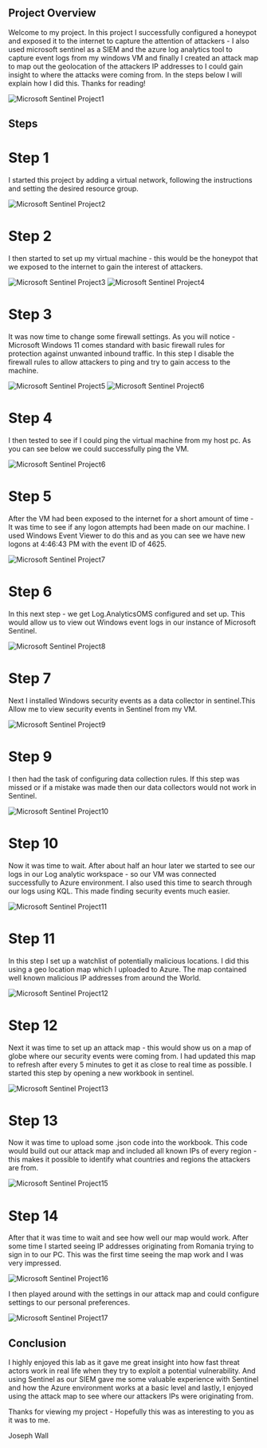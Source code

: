 ## Project Overview 
Welcome to my project. In this project I successfully configured a honeypot and exposed it to the internet to capture the attention of attackers - I also used microsoft
sentinel as a SIEM and the azure log analytics tool to capture event logs from my windows VM and finally I created an attack map to map out the geolocation of the attackers IP 
addresses to I could gain insight to where the attacks were coming from. In the steps below I will explain how I did this. Thanks for reading! 

![Microsoft Sentinel Project1](https://github.com/JWALL000/Microsoft-Sentinel-Project-/blob/main/Sentinel%20Project%20for%20GitHub/Step%201%20-%20Welcome%20to%20my%20project%20-%20setting%20up%20sentinel.PNG)

## Steps 

# Step 1
I started this project by adding a virtual network, following the instructions and setting the desired resource group. 

![Microsoft Sentinel Project2](https://github.com/JWALL000/Microsoft-Sentinel-Project-/blob/main/Sentinel%20Project%20for%20GitHub/Step%202%20-%20Creating%20a%20Virtual%20Network.PNG)


# Step 2 
I then started to set up my virtual machine - this would be the honeypot that we exposed to the internet to gain the interest of attackers. 

![Microsoft Sentinel Project3](https://github.com/JWALL000/Microsoft-Sentinel-Project-/blob/main/Sentinel%20Project%20for%20GitHub/Step%203%20-%20Setting%20up%20a%20VM.PNG)
![Microsoft Sentinel Project4](https://github.com/JWALL000/Microsoft-Sentinel-Project-/blob/main/Sentinel%20Project%20for%20GitHub/Step%204%20-%20VM%20up%20and%20running.PNG)


# Step 3 
It was now time to change some firewall settings. As you will notice - Microsoft Windows 11 comes standard with basic firewall rules for protection against unwanted inbound traffic. 
In this step I disable the firewall rules to allow attackers to ping and try to gain access to the machine. 

![Microsoft Sentinel Project5](https://github.com/JWALL000/Microsoft-Sentinel-Project-/blob/main/Sentinel%20Project%20for%20GitHub/Step5%20-%20Connecting%20via%20remote%20desktop.PNG)
![Microsoft Sentinel Project6](https://github.com/JWALL000/Microsoft-Sentinel-Project-/blob/main/Sentinel%20Project%20for%20GitHub/Step%206%20-%20Turning%20off%20firewall%20rules.PNG)

# Step 4 
I then tested to see if I could ping the virtual machine from my host pc. As you can see below we could successfully ping the VM. 

![Microsoft Sentinel Project6](https://github.com/JWALL000/Microsoft-Sentinel-Project-/blob/main/Sentinel%20Project%20for%20GitHub/Step%207%20-%20Pinging%20VM.PNG)


# Step 5 
After the VM had been exposed to the internet for a short amount of time - It was time to see if any logon attempts had been made on our machine. I used Windows Event Viewer 
to do this and as you can see we have new logons at 4:46:43 PM with the event ID of 4625.

![Microsoft Sentinel Project7](https://github.com/JWALL000/Microsoft-Sentinel-Project-/blob/main/Sentinel%20Project%20for%20GitHub/Step%208%20-%20Windows%20Event%20logs.PNG)

# Step 6 
In this next step - we get Log.AnalyticsOMS configured and set up. This would allow us to view out Windows event logs in our instance of Microsoft Sentinel. 

![Microsoft Sentinel Project8](https://github.com/JWALL000/Microsoft-Sentinel-Project-/blob/main/Sentinel%20Project%20for%20GitHub/Step%2010%20-%20Setting%20up%20log%20repository.PNG)

# Step 7 
Next I installed Windows security events as a data collector in sentinel.This Allow me to view security events in Sentinel from my VM.

![Microsoft Sentinel Project9](https://github.com/JWALL000/Microsoft-Sentinel-Project-/blob/main/Sentinel%20Project%20for%20GitHub/Step%2011%20-%20Installing%20Windows%20Security%20Events%20into%20Sentinel.PNG)


# Step 9 
I then had the task of configuring data collection rules. If this step was missed or if a mistake was made then our data collectors would not work in Sentinel. 

![Microsoft Sentinel Project10](https://github.com/JWALL000/Microsoft-Sentinel-Project-/blob/main/Sentinel%20Project%20for%20GitHub/Step%2012%20-%20Creating%20data%20connection%20rule.PNG)

# Step 10 
Now it was time to wait. After about half an hour later we started to see our logs in our Log analytic workspace - so our VM was connected successfully to Azure environment. 
I also used this time to search through our logs using KQL. This made finding security events much easier. 

![Microsoft Sentinel Project11](https://github.com/JWALL000/Microsoft-Sentinel-Project-/blob/main/Sentinel%20Project%20for%20GitHub/Step%2013%20-%20Using%20KQL%20to%20search%20through%20security%20events.PNG)


# Step 11 
In this step I set up a watchlist of potentially malicious locations. I did this using a geo location map which I uploaded to Azure. The map contained well known malicious IP 
addresses from around the World. 

![Microsoft Sentinel Project12](https://github.com/JWALL000/Microsoft-Sentinel-Project-/blob/main/Sentinel%20Project%20for%20GitHub/Step%2014%20-%20Setting%20up%20watchlist%20with%20Geolocation.PNG)

# Step 12 
Next it was time to set up an attack map - this would show us on a map of globe where our security events were coming from. I had updated this map to refresh after every 5 minutes 
to get it as close to real time as possible. I started this step by opening a new workbook in sentinel. 

![Microsoft Sentinel Project13](https://github.com/JWALL000/Microsoft-Sentinel-Project-/blob/main/Sentinel%20Project%20for%20GitHub/Step%2015%20-%20Using%20the%20two%20file%20templates%20to%20poplulate%20the%20Geolocations%20in%20our%20watchlist.PNG)

# Step 13 
Now it was time to upload some .json code into the workbook. This code would build out our attack map and included all known IPs of every region - this makes it possible to identify what countries and regions the attackers are from. 

![Microsoft Sentinel Project15](https://github.com/JWALL000/Microsoft-Sentinel-Project-/blob/main/Sentinel%20Project%20for%20GitHub/Step%2017%20-%20New%20workbook%20edited.PNG)

# Step 14 
After that it was time to wait and see how well our map would work. After some time I started seeing IP addresses originating from Romania trying to sign in to our PC. This was the first time seeing the map work and I was very impressed. 

![Microsoft Sentinel Project16](https://github.com/JWALL000/Microsoft-Sentinel-Project-/blob/main/Sentinel%20Project%20for%20GitHub/Step%2019%20-%20Created%20attack%20map.PNG)

I then played around with the settings in our attack map and could configure settings to our personal preferences. 

![Microsoft Sentinel Project17](https://github.com/JWALL000/Microsoft-Sentinel-Project-/blob/main/Sentinel%20Project%20for%20GitHub/Step%2020%20-%20Looking%20at%20settings%20in%20attack%20map.PNG)


## Conclusion
I highly enjoyed this lab as it gave me great insight into how fast threat actors work in real life when they try to exploit a potential vulnerability. And using Sentinel 
as our SIEM gave me some valuable experience with Sentinel and how the Azure environment works at a basic level and lastly, I enjoyed using the attack map to see where our attackers IPs were originating from. 

Thanks for viewing my project - Hopefully this was as interesting to you as it was to me. 

Joseph Wall 



